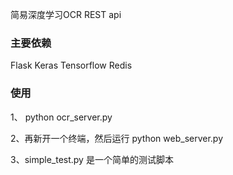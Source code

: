 简易深度学习OCR REST api

### 主要依赖

Flask
Keras
Tensorflow
Redis

### 使用

1、 python ocr_server.py

2、再新开一个终端，然后运行 python web_server.py

3、simple_test.py 是一个简单的测试脚本